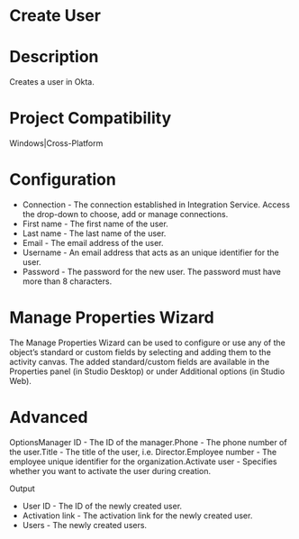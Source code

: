 ﻿# Create User

# Description

Creates a user in Okta.

# Project Compatibility

Windows|Cross-Platform

# Configuration

* Connection - The connection established in Integration Service. Access the drop-down to choose, add or manage connections.
* First name - The first name of the user.
* Last name - The last name of the user.
* Email - The email address of the user.
* Username - An email address that acts as an unique identifier for the user.
* Password - The password for the new user. The password must have more than 8 characters.

# Manage Properties Wizard

The Manage Properties Wizard can be used to configure or use any of the object’s
                standard or custom fields by selecting and adding them to the activity canvas. The
                added standard/custom fields are available in the Properties panel (in Studio
                Desktop) or under Additional options (in Studio Web).



# Advanced

OptionsManager ID - The ID of the manager.Phone - The phone number of the user.Title - The title of the user, i.e. Director.Employee number - The employee unique identifier for the
                        organization.Activate user - Specifies whether you want to activate the user
                        during creation.

Output

* User ID - The ID of the newly created user.
* Activation link - The activation link for the newly created user.
* Users - The newly created users.
